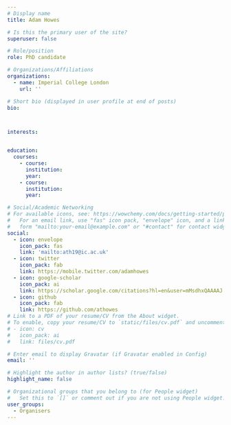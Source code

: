 ```yaml
---
# Display name
title: Adam Howes

# Is this the primary user of the site?
superuser: false

# Role/position
role: PhD candidate  

# Organizations/Affiliations
organizations:
  - name: Imperial College London
    url: ''

# Short bio (displayed in user profile at end of posts)
bio:



interests:


education:
  courses:
    - course:
      institution:  
      year:
    - course:
      institution:
      year:

# Social/Academic Networking
# For available icons, see: https://wowchemy.com/docs/getting-started/page-builder/#icons
#   For an email link, use "fas" icon pack, "envelope" icon, and a link in the
#   form "mailto:your-email@example.com" or "#contact" for contact widget.
social:
  - icon: envelope
    icon_pack: fas
    link: 'mailto:ath19@ic.ac.uk'
  - icon: twitter
    icon_pack: fab
    link: https://mobile.twitter.com/adamhowes
  - icon: google-scholar
    icon_pack: ai
    link: https://scholar.google.com/citations?hl=en&user=mMsdhxQAAAAJ
  - icon: github
    icon_pack: fab
    link: https://github.com/athowes
# Link to a PDF of your resume/CV from the About widget.
# To enable, copy your resume/CV to `static/files/cv.pdf` and uncomment the lines below.
# - icon: cv
#   icon_pack: ai
#   link: files/cv.pdf

# Enter email to display Gravatar (if Gravatar enabled in Config)
email: ''

# Highlight the author in author lists? (true/false)
highlight_name: false

# Organizational groups that you belong to (for People widget)
#   Set this to `[]` or comment out if you are not using People widget.
user_groups:
  - Organisers
---
```

